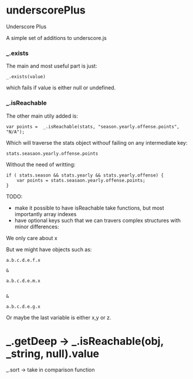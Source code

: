 underscorePlus
==============

Underscore Plus


A simple set of additions to underscore.js

### _.exists

The main and most useful part is just: 

``` _.exists(value) ```

which fails if value is either null or undefined.



### _.isReachable

The other main utily added is:


```
var points =  _.isReachable(stats, "season.yearly.offense.points", "N/A");
```

Which will traverse the stats object withouf failing on any intermediate key:

```
stats.seasaon.yearly.offense.points
```
Without the need of writting:


```
if ( stats.season && stats.yearly && stats.yearly.offense) {
    var points = stats.seasaon.yearly.offense.points;
}

```







TODO:

- make it possible to have isReachable take functions, but most importantly array indexes
- have optional keys such that we can travers complex structures with minor differences:


We only care about x

But we might have objects such as:

```
a.b.c.d.e.f.x

&

a.b.c.d.e.m.x


&

a.b.c.d.e.g.x

```


Or maybe the last variable is either x,y or z.





# _.getDeep -> _.isReachable(obj, _string, null).value


_.sort  -> take in comparison function


